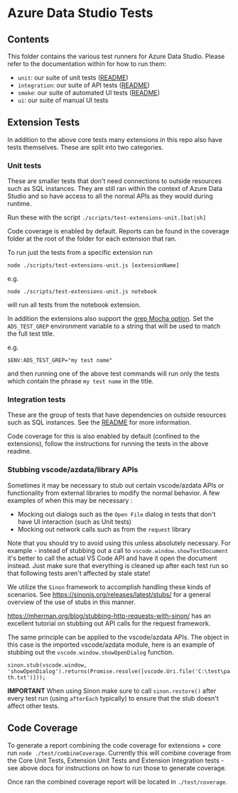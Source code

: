 # Azure Data Studio Tests

## Contents

This folder contains the various test runners for Azure Data Studio. Please refer to the documentation within for how to run them:
* `unit`: our suite of unit tests ([README](unit/README.md))
* `integration`: our suite of API tests ([README](integration/browser/README.md))
* `smoke`: our suite of automated UI tests ([README](smoke/README.md))
* `ui`: our suite of manual UI tests

## Extension Tests

In addition to the above core tests many extensions in this repo also have tests themselves. These are split into two categories.

### Unit tests

These are smaller tests that don't need connections to outside resources such as SQL instances. They are still ran within the context of Azure Data Studio and so have access to all the normal APIs as they would during runtime.

Run these with the script `./scripts/test-extensions-unit.[bat|sh]`

Code coverage is enabled by default. Reports can be found in the coverage folder at the root of the folder for each extension that ran.

To run just the tests from a specific extension run

`node ./scripts/test-extensions-unit.js [extensionName]`

e.g.

`node ./scripts/test-extensions-unit.js notebook`

will run all tests from the notebook extension.

In addition the extensions also support the [grep Mocha option](https://mochajs.org/api/mocha#grep). Set the `ADS_TEST_GREP` environment variable to a string that will be used to match the full test title.

e.g.

`$ENV:ADS_TEST_GREP="my test name"`

and then running one of the above test commands will run only the tests which contain the phrase `my test name` in the title.

### Integration tests

These are the group of tests that have dependencies on outside resources such as SQL instances. See the [README](../extensions/integration-tests/readme.md) for more information.

Code coverage for this is also enabled by default (confined to the extensions), follow the instructions for running the tests in the above readme.

### Stubbing vscode/azdata/library APIs

Sometimes it may be necessary to stub out certain vscode/azdata APIs or functionality from external libraries to modify the normal behavior. A few examples of when this may be necessary :

* Mocking out dialogs such as the `Open File` dialog in tests that don't have UI interaction (such as Unit tests)
* Mocking out network calls such as from the `request` library

Note that you should try to avoid using this unless absolutely necessary. For example - instead of stubbing out a call to `vscode.window.showTextDocument` it's better to call the actual VS Code API and have it open the document instead. Just make sure that everything is cleaned up after each test run so that following tests aren't affected by stale state!

We utilize the `Sinon` framework to accomplish handling these kinds of scenarios. See https://sinonjs.org/releases/latest/stubs/ for a general overview of the use of stubs in this manner.

https://mherman.org/blog/stubbing-http-requests-with-sinon/ has an excellent tutorial on stubbing out API calls for the request framework.

The same principle can be applied to the vscode/azdata APIs. The object in this case is the imported vscode/azdata module, here is an example of stubbing out the `vscode.window.showOpenDialog` function.

`sinon.stub(vscode.window, 'showOpenDialog').returns(Promise.resolve([vscode.Uri.file('C:\test\path.txt')]));`

**IMPORTANT** When using Sinon make sure to call `sinon.restore()` after every test run (using `afterEach` typically) to ensure that the stub doesn't affect other tests.

## Code Coverage

To generate a report combining the code coverage for extensions + core run `node ./test/combineCoverage`. Currently this will combine coverage from the Core Unit Tests, Extension Unit Tests and Extension Integration tests - see above docs for instructions on how to run those to generate coverage.

Once ran the combined coverage report will be located in `./test/coverage`.
